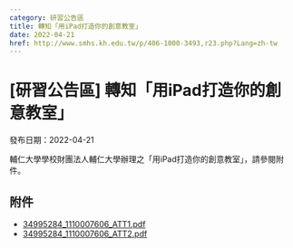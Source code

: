 ```yaml
---
category: 研習公告區
title: 轉知「用iPad打造你的創意教室」
date: 2022-04-21
href: http://www.smhs.kh.edu.tw/p/406-1000-3493,r23.php?Lang=zh-tw
---
```


# [研習公告區] 轉知「用iPad打造你的創意教室」

發布日期：2022-04-21

輔仁大學學校財團法人輔仁大學辦理之「用iPad打造你的創意教室」，請參閱附件。

## 附件

- [34995284_1110007606_ATT1.pdf](https://www.smhs.kh.edu.tw/var/file/0/1000/attach/1/pta_3254_7967821_31587.pdf)
- [34995284_1110007606_ATT2.pdf](https://www.smhs.kh.edu.tw/var/file/0/1000/attach/1/pta_3255_922481_31587.pdf)

